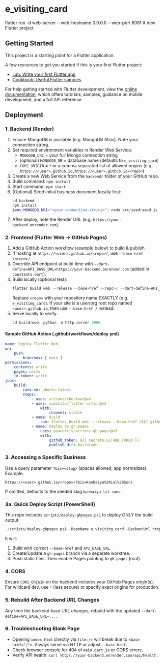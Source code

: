 # e_visiting_card
flutter run -d web-server --web-hostname 0.0.0.0 --web-port 8081
A new Flutter project.

## Getting Started

This project is a starting point for a Flutter application.

A few resources to get you started if this is your first Flutter project:

- [Lab: Write your first Flutter app](https://docs.flutter.dev/get-started/codelab)
- [Cookbook: Useful Flutter samples](https://docs.flutter.dev/cookbook)

For help getting started with Flutter development, view the
[online documentation](https://docs.flutter.dev/), which offers tutorials,
samples, guidance on mobile development, and a full API reference.

## Deployment

### 1. Backend (Render)
1. Ensure MongoDB is available (e.g. MongoDB Atlas). Note your connection string.
2. Set required environment variables in Render Web Service:
	 - `MONGODB_URI` = your full Mongo connection string
	 - (optional) `MONGODB_DB` = database name (defaults to `e_visiting_card`)
	 - `CORS_ORIGIN` = `*` or a comma separated list of allowed origins (e.g. `https://<user>.github.io,https://<user>.github.io/<repo>`)
3. Create a new Web Service from the `backend/` folder of your GitHub repo.
4. Build command: `npm install`
5. Start command: `npm start`
6. (Optional) Seed initial business document locally first:
	 ```powershell
	 cd backend
	 npm install
	 $env:MONGODB_URI="<your-connection-string>"; node src/seed/seed.js
	 ```
7. After deploy, note the Render URL (e.g. `https://your-backend.onrender.com`).

### 2. Frontend (Flutter Web -> GitHub Pages)
1. Add a GitHub Action workflow (example below) to build & publish.
2. If hosting at `https://<user>.github.io/<repo>/`, use `--base-href /<repo>/`.
3. Override API endpoint at build time with `--dart-define=API_BASE_URL=https://your-backend.onrender.com` (added in `constants.dart`).
4. Build locally (optional test):
	 ```powershell
	 flutter build web --release --base-href /<repo>/ --dart-define=API_BASE_URL=https://your-backend.onrender.com
	 ```
	Replace `<repo>` with your repository name EXACTLY (e.g. `e_visiting_card`). If your site is a user/org root repo named `<user>.github.io`, then use `--base-href /` instead.
5. Serve locally to verify:
	 ```powershell
	 cd build/web; python -m http.server 8080
	 ```

#### Sample GitHub Action (.github/workflows/deploy.yml)
```yaml
name: Deploy Flutter Web
on:
	push:
		branches: [ main ]
permissions:
	contents: write
	pages: write
	id-token: write
jobs:
	build:
		runs-on: ubuntu-latest
		steps:
			- uses: actions/checkout@v4
			- uses: subosito/flutter-action@v2
				with:
					channel: stable
			- name: Build
				run: flutter build web --release --base-href /${{ github.event.repository.name }}/ --dart-define=API_BASE_URL=https://your-backend.onrender.com
			- name: Deploy to gh-pages
				uses: peaceiris/actions-gh-pages@v3
				with:
					github_token: ${{ secrets.GITHUB_TOKEN }}
					publish_dir: build/web
```

### 3. Accessing a Specific Business
Use a query parameter `?biz=<slug>` (spaces allowed; app normalizes). Example:
```
https://<user>.github.io/<repo>/?biz=Kanhaiya%20Lal%20Sons
```
If omitted, defaults to the seeded slug `kanhaiya-lal-sons`.

### 3a. Quick Deploy Script (PowerShell)
This repo includes `scripts/deploy-ghpages.ps1` to deploy ONLY the build output:
```powershell
./scripts/deploy-ghpages.ps1 -RepoName e_visiting_card -BackendUrl https://e-visiting-card-backend.onrender.com
```
It will:
1. Build with correct `--base-href` and `API_BASE_URL`.
2. Create/Update a `gh-pages` branch via a separate worktree.
3. Push static files.
Then enable Pages pointing to `gh-pages` (root).

### 4. CORS
Ensure `CORS_ORIGIN` on the backend includes your GitHub Pages origin(s). For wildcard dev, use `*` (less secure) or specify exact origins for production.

### 5. Rebuild After Backend URL Changes
Any time the backend base URL changes, rebuild with the updated `--dart-define=API_BASE_URL=...`.

### 6. Troubleshooting Blank Page
- Opening `index.html` directly via `file://` will break due to `<base href="/">`. Always serve via HTTP or adjust `--base-href`.
- Check browser console for 404 of `main.dart.js` or CORS errors.
- Verify API health: `curl https://your-backend.onrender.com/api/health`.

